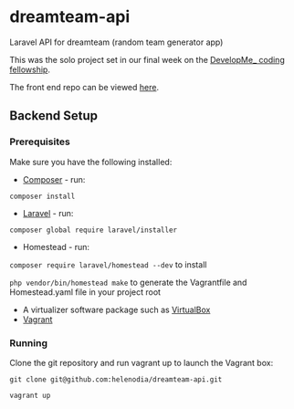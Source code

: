 # dreamteam-api
Laravel API for dreamteam (random team generator app)

This was the solo project set in our final week on the [DevelopMe_ coding fellowship](https://developme.training/fellowship/).

<!-- http://localhost:3000/ -->

<!-- ec2-35-178-26-8.eu-west-2.compute.amazonaws.com/api/ -->

<!-- The live app can be viewed [here](). -->

The front end repo can be viewed [here](https://github.com/helenodia/dreamteam-client).

## Backend Setup
### Prerequisites

Make sure you have the following installed:

* [Composer](https://getcomposer.org/) - run:

```composer install```

* [Laravel](https://laravel.com/docs/5.8/installation) - run:

```composer global require laravel/installer```

* Homestead - run:

```composer require laravel/homestead --dev``` to install

```php vendor/bin/homestead make``` to generate the Vagrantfile and Homestead.yaml file in your project root

* A virtualizer software package such as [VirtualBox](https://www.virtualbox.org/wiki/Downloads)
* [Vagrant](https://www.vagrantup.com/downloads.html)

### Running

Clone the git repository and run vagrant up to launch the Vagrant box:

```git clone git@github.com:helenodia/dreamteam-api.git```

```vagrant up```
